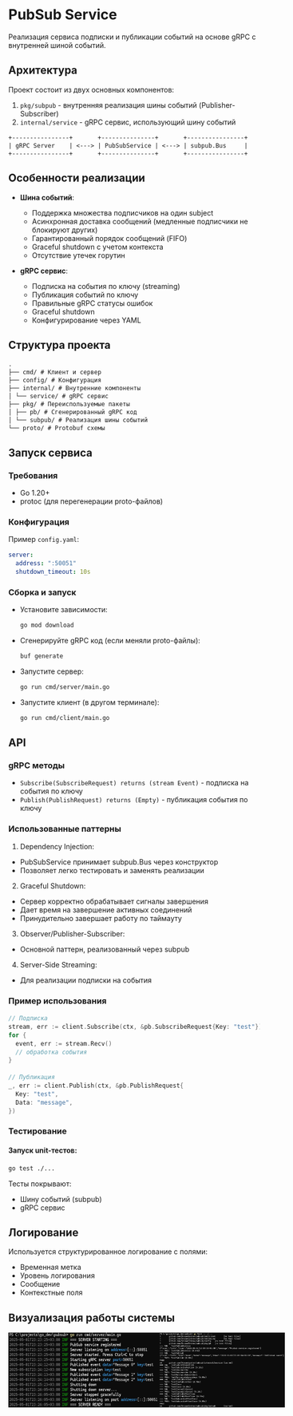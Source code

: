 # PubSub Service

Реализация сервиса подписки и публикации событий на основе gRPC с внутренней шиной событий.

## Архитектура

Проект состоит из двух основных компонентов:
1. `pkg/subpub` - внутренняя реализация шины событий (Publisher-Subscriber)
2. `internal/service` - gRPC сервис, использующий шину событий
  ```
  +----------------+       +---------------+       +----------------+
| gRPC Server    | <---> | PubSubService | <---> | subpub.Bus     |
+----------------+       +---------------+       +----------------+
  ```

## Особенности реализации

- **Шина событий**:
  - Поддержка множества подписчиков на один subject
  - Асинхронная доставка сообщений (медленные подписчики не блокируют других)
  - Гарантированный порядок сообщений (FIFO)
  - Graceful shutdown с учетом контекста
  - Отсутствие утечек горутин

- **gRPC сервис**:
  - Подписка на события по ключу (streaming)
  - Публикация событий по ключу
  - Правильные gRPC статусы ошибок
  - Graceful shutdown
  - Конфигурирование через YAML

## Структура проекта

```plaintext
.
├── cmd/ # Клиент и сервер
├── config/ # Конфигурация
├── internal/ # Внутренние компоненты
│ └── service/ # gRPC сервис
├── pkg/ # Переиспользуемые пакеты
│ ├── pb/ # Сгенерированный gRPC код
│ └── subpub/ # Реализация шины событий
└── proto/ # Protobuf схемы
```
## Запуск сервиса

### Требования

- Go 1.20+
- protoc (для перегенерации proto-файлов)

### Конфигурация

Пример `config.yaml`:
```yaml
server:
  address: ":50051"
  shutdown_timeout: 10s
```

### Сборка и запуск

- Установите зависимости:
  ```bash
  go mod download
  ```
- Сгенерируйте gRPC код (если меняли proto-файлы):
  ```bash
  buf generate
  ```
- Запустите сервер:
  ```bash
  go run cmd/server/main.go
  ```
- Запустите клиент (в другом терминале):
  ```bash
  go run cmd/client/main.go
  ```

## API
### gRPC методы
  - `Subscribe(SubscribeRequest) returns (stream Event)` - подписка на события по ключу
  - `Publish(PublishRequest) returns (Empty)` - публикация события по ключу
### Использованные паттерны
  1. Dependency Injection:
  - PubSubService принимает subpub.Bus через конструктор
  - Позволяет легко тестировать и заменять реализации
  2. Graceful Shutdown:
  - Сервер корректно обрабатывает сигналы завершения
  - Дает время на завершение активных соединений
  - Принудительно завершает работу по таймауту
  3. Observer/Publisher-Subscriber:
  - Основной паттерн, реализованный через subpub
  4. Server-Side Streaming:
  - Для реализации подписки на события

### Пример использования
  ```go
  // Подписка
stream, err := client.Subscribe(ctx, &pb.SubscribeRequest{Key: "test"})
for {
    event, err := stream.Recv()
    // обработка события
}

// Публикация
_, err := client.Publish(ctx, &pb.PublishRequest{
    Key: "test",
    Data: "message",
})
  ```
### Тестирование
#### Запуск unit-тестов:
  ```bash
  go test ./...
  ```
Тесты покрывают:
- Шину событий (subpub)
- gRPC сервис

## Логирование
Используется структурированное логирование с полями:
- Временная метка
- Уровень логирования
- Сообщение
- Контекстные поля

## Визуализация работы системы

<div style="display: flex; justify-content: space-between;"> 
  <img src="pictures/image.png" alt="Работа сервера" width="60%"> 
  <img src="pictures/image1.png" alt="Тесты" width="50%"> 
</div>


